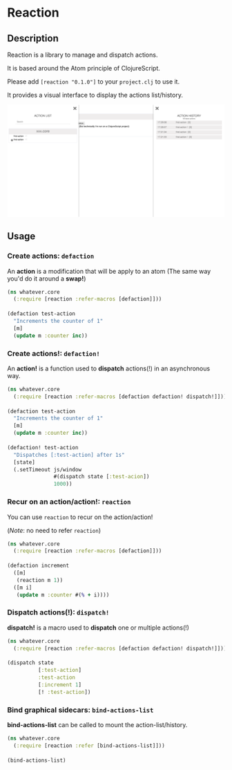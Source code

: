 # Reaction

## Description
Reaction is a library to manage and dispatch actions.

It is based around the Atom principle of ClojureScript.

Please add `[reaction "0.1.0"]` to your `project.clj` to use it.

It provides a visual interface to display the actions list/history.

![Actions/history](resources/sidecar.png)

## Usage
### Create actions: `defaction`
An **action** is a modification that will be apply to an atom (The same way you'd do it around a **swap!**)

```clojure
(ns whatever.core
  (:require [reaction :refer-macros [defaction]]))

(defaction test-action
  "Increments the counter of 1"
  [m]
  (update m :counter inc))
```

### Create actions!: `defaction!`
An **action!** is a function used to **dispatch** actions(!) in an asynchronous way.

```clojure
(ns whatever.core
  (:require [reaction :refer-macros [defaction defaction! dispatch!]]))

(defaction test-action
  "Increments the counter of 1"
  [m]
  (update m :counter inc))

(defaction! test-action
  "Dispatches [:test-action] after 1s"
  [state]
  (.setTimeout js/window
               #(dispatch state [:test-acion])
               1000))
```

### Recur on an action/action!: `reaction`
You can use `reaction` to recur on the action/action!

(*Note*: no need to refer `reaction`)
```clojure
(ns whatever.core
  (:require [reaction :refer-macros [defaction]]))

(defaction increment
  ([m]
   (reaction m 1))
  ([m i]
   (update m :counter #(% + i))))
```

### Dispatch actions(!): `dispatch!`
**dispatch!** is a macro used to **dispatch** one or multiple actions(!)

```clojure
(ns whatever.core
  (:require [reaction :refer-macros [defaction defaction! dispatch!]]))

(dispatch state
          [:test-action]
          :test-action
          [:increment 1]
          [! :test-action])
```

### Bind graphical sidecars: `bind-actions-list`
**bind-actions-list** can be called to mount the action-list/history.

```clojure
(ns whatever.core
  (:require [reaction :refer [bind-actions-list]]))

(bind-actions-list)
```
